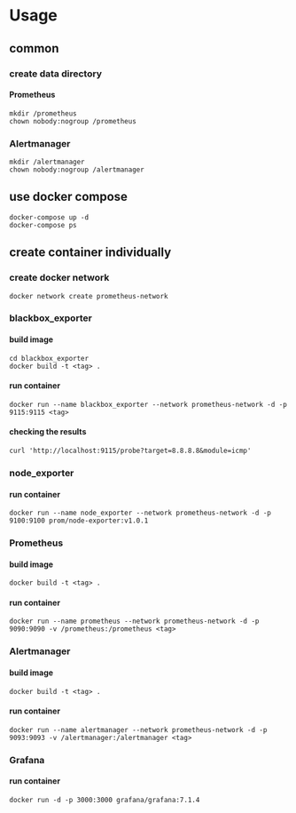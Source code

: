 # Usage

## common

### create data directory

#### Prometheus

```
mkdir /prometheus
chown nobody:nogroup /prometheus
```

### Alertmanager

```
mkdir /alertmanager
chown nobody:nogroup /alertmanager
```

## use docker compose

```
docker-compose up -d
docker-compose ps
```

## create container individually

### create docker network

```
docker network create prometheus-network
```

### blackbox_exporter

#### build image

```
cd blackbox_exporter
docker build -t <tag> .
```

#### run container

```
docker run --name blackbox_exporter --network prometheus-network -d -p 9115:9115 <tag>
```

#### checking the results

```
curl 'http://localhost:9115/probe?target=8.8.8.8&module=icmp'
```

### node_exporter

#### run container

```
docker run --name node_exporter --network prometheus-network -d -p 9100:9100 prom/node-exporter:v1.0.1
```

### Prometheus

#### build image

```
docker build -t <tag> .
```

#### run container

```
docker run --name prometheus --network prometheus-network -d -p 9090:9090 -v /prometheus:/prometheus <tag>
```

### Alertmanager

#### build image

```
docker build -t <tag> .
```

#### run container

```
docker run --name alertmanager --network prometheus-network -d -p 9093:9093 -v /alertmanager:/alertmanager <tag>
```

### Grafana

#### run container

```
docker run -d -p 3000:3000 grafana/grafana:7.1.4
```
